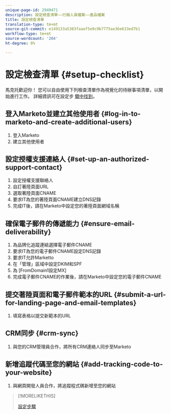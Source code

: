 ```yaml
---
unique-page-id: 2949471
description: 設定檢查清單——行銷人員檔案——產品檔案
title: 設定檢查清單
translation-type: tm+mt
source-git-commit: e149133a5383faaef5e9c9b7775ae36e633ed7b1
workflow-type: tm+mt
source-wordcount: '204'
ht-degree: 0%

---
```



# 設定檢查清單 {#setup-checklist}

馬克托歡迎你！ 您可以自由使用下列檢查清單作為視覺化的待辦事項清單，以開始進行工作。 詳細資訊可在設定步 [驟中找到](../../getting-started/setup-steps.md)。

## 登入Marketo並建立其他使用者 {#log-in-to-marketo-and-create-additional-users}

1. 登入Marketo
1. 建立其他使用者

## 設定授權支援連絡人 {#set-up-an-authorized-support-contact}

1. 設定授權支援聯絡人
1. 自訂著陸頁面URL
1. 選取著陸頁面CNAME
1. 要求IT為您的著陸頁面CNAME建立DNS記錄
1. 完成IT後，請在Marketo中設定您的著陸頁面網域名稱

## 確保電子郵件的傳遞能力 {#ensure-email-deliverability}

1. 為品牌化追蹤連結選擇電子郵件CNAME
1. 要求IT為您的電子郵件CNAME設定DNS記錄
1. 要求IT允許Marketto
1. 在「管理」區域中設定DKIM和SPF
1. 為 [FromDomain1設定MX]
1. 完成電子郵件CNAME的作業後，請在Marketo中設定您的電子郵件CNAME

## 提交著陸頁面和電子郵件範本的URL {#submit-a-url-for-landing-page-and-email-templates}

1. 填寫表格以提交新範本的URL

## CRM同步 {#crm-sync}

1. 與您的CRM管理員合作，將所有CRM連絡人同步至Marketo

## 新增追蹤代碼至您的網站 {#add-tracking-code-to-your-website}

1. 與網頁開發人員合作，將追蹤程式碼新增至您的網站

>[!MORELIKETHIS]
>
>[設定步驟](../../getting-started/setup-steps.md)

